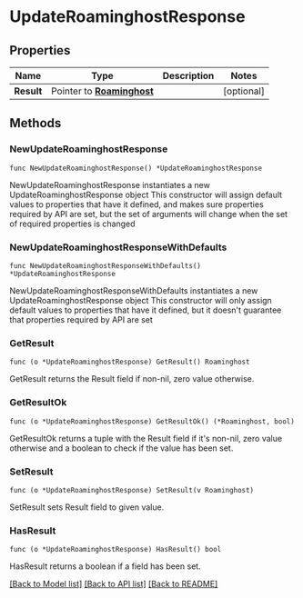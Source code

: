 # UpdateRoaminghostResponse

## Properties

Name | Type | Description | Notes
------------ | ------------- | ------------- | -------------
**Result** | Pointer to [**Roaminghost**](Roaminghost.md) |  | [optional] 

## Methods

### NewUpdateRoaminghostResponse

`func NewUpdateRoaminghostResponse() *UpdateRoaminghostResponse`

NewUpdateRoaminghostResponse instantiates a new UpdateRoaminghostResponse object
This constructor will assign default values to properties that have it defined,
and makes sure properties required by API are set, but the set of arguments
will change when the set of required properties is changed

### NewUpdateRoaminghostResponseWithDefaults

`func NewUpdateRoaminghostResponseWithDefaults() *UpdateRoaminghostResponse`

NewUpdateRoaminghostResponseWithDefaults instantiates a new UpdateRoaminghostResponse object
This constructor will only assign default values to properties that have it defined,
but it doesn't guarantee that properties required by API are set

### GetResult

`func (o *UpdateRoaminghostResponse) GetResult() Roaminghost`

GetResult returns the Result field if non-nil, zero value otherwise.

### GetResultOk

`func (o *UpdateRoaminghostResponse) GetResultOk() (*Roaminghost, bool)`

GetResultOk returns a tuple with the Result field if it's non-nil, zero value otherwise
and a boolean to check if the value has been set.

### SetResult

`func (o *UpdateRoaminghostResponse) SetResult(v Roaminghost)`

SetResult sets Result field to given value.

### HasResult

`func (o *UpdateRoaminghostResponse) HasResult() bool`

HasResult returns a boolean if a field has been set.


[[Back to Model list]](../README.md#documentation-for-models) [[Back to API list]](../README.md#documentation-for-api-endpoints) [[Back to README]](../README.md)


